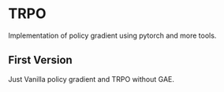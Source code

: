 # TRPO

Implementation of policy gradient using pytorch and more tools.

## First Version
Just Vanilla policy gradient and TRPO without GAE.